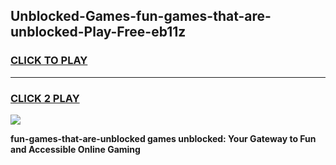 
## Unblocked-Games-fun-games-that-are-unblocked-Play-Free-eb11z
<h3>
<a href="https://premium76.site?title=fun-games-that-are-unblocked&ref=23A">CLICK TO PLAY</a></h3>
<hr>

<h3>
<a href="https://premium76.site?title=fun-games-that-are-unblocked&ref=23A">CLICK 2 PLAY</a>
  
</h3>

<a href="https://premium76.site?title=fun-games-that-are-unblocked&ref=23A"><img src="https://clearcache.store/games.png"></a>


**fun-games-that-are-unblocked games unblocked: Your Gateway to Fun and Accessible Online Gaming**
